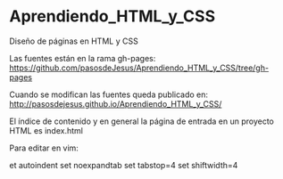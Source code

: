 Aprendiendo_HTML_y_CSS
======================

Diseño de páginas en HTML y CSS

Las fuentes están en la rama gh-pages:
https://github.com/pasosdeJesus/Aprendiendo_HTML_y_CSS/tree/gh-pages

Cuando se modifican las fuentes queda publicado en:
http://pasosdejesus.github.io/Aprendiendo_HTML_y_CSS/

El índice de contenido y en general la página de entrada en un proyecto HTML es index.html

Para editar en vim:

et autoindent
set noexpandtab
set tabstop=4
set shiftwidth=4

